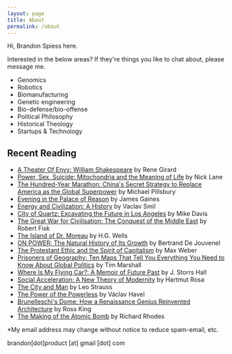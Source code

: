 ```yaml
---
layout: page
title: About
permalink: /about
---
```


Hi, Brandon Spiess here.

Interested in the below areas? If they're things you like to chat about, please message me. 

- Genomics
- Robotics
- Biomanufacturing
- Genetic engineering
- Bio-defense/bio-offense
- Political Philosophy
- Historical Theology
- Startups & Technology

## Recent Reading

- [A Theater Of Envy: William Shakespeare](https://a.co/d/3ReJnCv) by Rene Girard
- [Power, Sex, Suicide: Mitochondria and the Meaning of Life](https://a.co/d/gVITrqp) by Nick Lane
- [The Hundred-Year Marathon: China's Secret Strategy to Replace America as the Global Superpower](https://a.co/d/1zi09AH) by Michael Pillsbury
- [Evening in the Palace of Reason](https://a.co/d/89bwxKK) by James Gaines
- [Energy and Civilization: A History](https://a.co/d/dztFJca) by Vaclav Smil
- [City of Quartz: Excavating the Future in Los Angeles](https://a.co/d/c56gseN) by Mike Davis
- [The Great War for Civilisation: The Conquest of the Middle East](https://a.co/d/iyHq3Hp) by Robert Fisk
- [The Island of Dr. Moreau](https://a.co/d/3YolLIb) by H.G. Wells
- [ON POWER: The Natural History of Its Growth](https://a.co/d/6Y0EBXa) by Bertrand De Jouvenel
- [The Protestant Ethic and the Spirit of Capitalism](https://a.co/d/irsvm7X) by Max Weber
- [Prisoners of Geography: Ten Maps That Tell You Everything You Need to Know About Global Politics](https://a.co/d/0QXJXsO) by Tim Marshall
- [Where Is My Flying Car?: A Memoir of Future Past](https://www.goodreads.com/en/book/show/42036377) by J. Storrs Hall
- [Social Acceleration: A New Theory of Modernity](https://a.co/d/gbMQN1e) by Hartmut Rosa
- [The City and Man](https://a.co/d/42JX7VO) by Leo Strauss
- [The Power of the Powerless](https://a.co/d/5t0mluD) by Václav Havel
- [Brunelleschi's Dome: How a Renaissance Genius Reinvented Architecture](https://a.co/d/7lpw4bx) by Ross King
- [The Making of the Atomic Bomb](https://a.co/d/jjXpvvs) by Richard Rhodes

*My email address may change without notice to reduce spam-email, etc.

brandon[dot]product [at] gmail [dot] com
